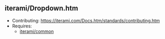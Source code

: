 iterami/Dropdown.htm
--------------------

* Contributing: https://iterami.com/Docs.htm/standards/contributing.htm
* Requires:
  * [iterami/common](https://github.com/iterami/common)
